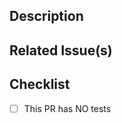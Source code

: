 ## Description

<!--- your description here -->

## Related Issue(s)

<!--- link(s) to the issue(s) -->

## Checklist

- [ ] This PR has NO tests
